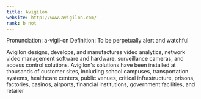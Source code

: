 ```yaml
---
title: Avigilon
website: http://www.avigilon.com/
rank: b_not
---
```


Pronunciation: a-vigil-on
Definition: To be perpetually alert and watchful

Avigilon designs, develops, and manufactures video analytics, network video management software and hardware, surveillance cameras, and access control solutions. Avigilon's solutions have been installed at thousands of customer sites, including school campuses, transportation systems, healthcare centers, public venues, critical infrastructure, prisons, factories, casinos, airports, financial institutions, government facilities, and retailer
